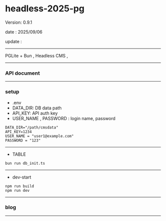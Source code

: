 # headless-2025-pg

 Version: 0.9.1

 date    : 2025/09/06

 update :

***

PGLite + Bun , Headless CMS , 

***
### API document


***
### setup
* .env
* DATA_DIR: DB data path 
* API_KEY: API auth key
* USER_NAME , PASSWORD : login name, password

```
DATA_DIR="/path/cmsdata"
API_KEY=1234
USER_NAME = "user1@example.com"
PASSWORD = "123"
```

***
* TABLE
```
bun run db_init.ts
```
***
* dev-start
```
npm run build
npm run dev
```

***
### blog


***
